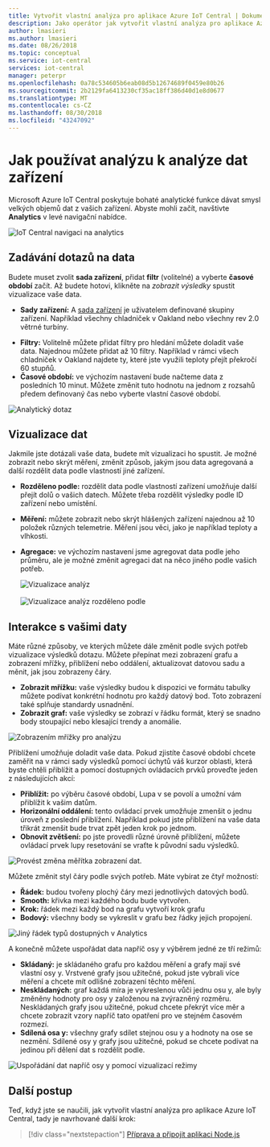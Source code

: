 ```yaml
---
title: Vytvořit vlastní analýza pro aplikace Azure IoT Central | Dokumentace Microsoftu
description: Jako operátor jak vytvořit vlastní analýza pro aplikace Azure IoT Central.
author: lmasieri
ms.author: lmasieri
ms.date: 08/26/2018
ms.topic: conceptual
ms.service: iot-central
services: iot-central
manager: peterpr
ms.openlocfilehash: 0a78c534605b6eab08d5b12674689f0459e80b26
ms.sourcegitcommit: 2b2129fa6413230cf35ac18ff386d40d1e8d0677
ms.translationtype: MT
ms.contentlocale: cs-CZ
ms.lasthandoff: 08/30/2018
ms.locfileid: "43247092"
---
```

# <a name="how-to-use-analytics-to-analyze-your-device-data"></a>Jak používat analýzu k analýze dat zařízení

Microsoft Azure IoT Central poskytuje bohaté analytické funkce dávat smysl velkých objemů dat z vašich zařízení. Abyste mohli začít, navštivte **Analytics** v levé navigační nabídce. 

  ![IoT Central navigaci na analytics](media\howto-create-analytics\analytics-navigation.png)

## <a name="querying-your-data"></a>Zadávání dotazů na data

Budete muset zvolit **sada zařízení**, přidat **filtr** (volitelné) a vyberte **časové období** začít. Až budete hotovi, klikněte na *zobrazit výsledky* spustit vizualizace vaše data.


* **Sady zařízení:** A [sada zařízení](howto-use-device-sets.md) je uživatelem definované skupiny zařízení. Například všechny chladniček v Oakland nebo všechny rev 2.0 větrné turbíny.

<!---
to-do: confirm if 10 is the max number of filters
to-do: do we need to explain how fiters work?
--->

* **Filtry:** Volitelně můžete přidat filtry pro hledání můžete doladit vaše data. Najednou můžete přidat až 10 filtry. Například v rámci všech chladniček v Oakland najdete ty, které jste využili teploty přejít překročí 60 stupňů. 
* **Časové období:** ve výchozím nastavení bude načteme data z posledních 10 minut. Můžete změnit tuto hodnotu na jednom z rozsahů předem definovaný čas nebo vyberte vlastní časové období. 

 ![Analytický dotaz](media\howto-create-analytics\analytics-query.png)

## <a name="visualizing-your-data"></a>Vizualizace dat

Jakmile jste dotázali vaše data, budete mít vizualizaci ho spustit. Je možné zobrazit nebo skrýt měření, změnit způsob, jakým jsou data agregovaná a další rozdělit data podle vlastností jiné zařízení.  

* **Rozděleno podle:** rozdělit data podle vlastností zařízení umožňuje další přejít dolů o vašich datech. Můžete třeba rozdělit výsledky podle ID zařízení nebo umístění.
<!---
to-do: confirm if 10 is the max number of measurements
--->
* **Měření:** můžete zobrazit nebo skrýt hlášených zařízení najednou až 10 položek různých telemetrie. Měření jsou věci, jako je například teploty a vlhkosti. 
* **Agregace:** ve výchozím nastavení jsme agregovat data podle jeho průměru, ale je možné změnit agregaci dat na něco jiného podle vašich potřeb. 

   ![Vizualizace analýz](media\howto-create-analytics\analytics-visualize.png) <br/><br/>
   ![Vizualizace analýz rozděleno podle](media\howto-create-analytics\analytics-splitby.png)

## <a name="interacting-with-your-data"></a>Interakce s vašimi daty

Máte různé způsoby, ve kterých můžete dále změnit podle svých potřeb vizualizace výsledků dotazu. Můžete přepínat mezi zobrazení grafu a zobrazení mřížky, přiblížení nebo oddálení, aktualizovat datovou sadu a měnit, jak jsou zobrazeny čáry.

* **Zobrazit mřížku:** vaše výsledky budou k dispozici ve formátu tabulky můžete podívat konkrétní hodnotu pro každý datový bod. Toto zobrazení také splňuje standardy usnadnění. 
* **Zobrazit graf:** vaše výsledky se zobrazí v řádku formát, který se snadno body stoupající nebo klesající trendy a anomálie. 

 ![Zobrazením mřížky pro analýzu](media\howto-create-analytics\analytics-showgrid.png)

Přiblížení umožňuje doladit vaše data. Pokud zjistíte časové období chcete zaměřit na v rámci sady výsledků pomocí úchytů váš kurzor oblasti, která byste chtěli přiblížit a pomocí dostupných ovládacích prvků proveďte jeden z následujících akcí:
* **Přiblížit:** po výběru časové období, Lupa v se povolí a umožní vám přiblížit k vašim datům.
* **Horizonální oddálení:** tento ovládací prvek umožňuje zmenšit o jednu úroveň z poslední přiblížení. Například pokud jste přiblížení na vaše data třikrát zmenšit bude trvat zpět jeden krok po jednom.
* **Obnovit zvětšení:** po jste provedli různé úrovně přiblížení, můžete ovládací prvek lupy resetování se vraťte k původní sadu výsledků. 

 ![Provést změna měřítka zobrazení dat.](media\howto-create-analytics\analytics-zoom.png)


Můžete změnit styl čáry podle svých potřeb. Máte vybírat ze čtyř možností:
* **Řádek:** budou tvořeny plochý čáry mezi jednotlivých datových bodů. 
* **Smooth:** křivka mezi každého bodu bude vytvořen.
* **Krok:** řádek mezi každý bod na grafu vytvoří krok grafu
* **Bodový:** všechny body se vykreslit v grafu bez řádky jejich propojení. 

 ![Jiný řádek typů dostupných v Analytics](media\howto-create-analytics\analytics-linetypes.png)

A konečně můžete uspořádat data napříč osy y výběrem jedné ze tří režimů:

* **Skládaný:** je skládaného grafu pro každou měření a grafy mají své vlastní osy y. Vrstvené grafy jsou užitečné, pokud jste vybrali více měření a chcete mít odlišné zobrazení těchto měření.
* **Neskládaných:** graf každá míra je vykreslenou vůči jednu osu y, ale byly změněny hodnoty pro osy y založenou na zvýrazněný rozměru. Neskládaných grafy jsou užitečné, pokud chcete překrýt více měr a chcete zobrazit vzory napříč tato opatření pro ve stejném časovém rozmezí.
* **Sdílená osa y:** všechny grafy sdílet stejnou osu y a hodnoty na ose se nezmění. Sdílené osy y grafy jsou užitečné, pokud se chcete podívat na jedinou při dělení dat s rozdělit podle.

 ![Uspořádání dat napříč osy y pomocí vizualizací režimy](media\howto-create-analytics\analytics-yaxis.png)

## <a name="next-steps"></a>Další postup

Teď, když jste se naučili, jak vytvořit vlastní analýza pro aplikace Azure IoT Central, tady je navrhované další krok:

> [!div class="nextstepaction"]
> [Příprava a připojit aplikaci Node.js](howto-connect-nodejs.md)